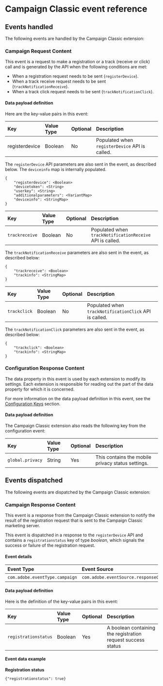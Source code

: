 # Campaign Classic event reference

## Events handled

The following events are handled by the Campaign Classic extension:

### Campaign Request Content   <a id="campaignclassic-content-request"></a>

This event is a request to make a registration or a track \(receive or click\) call and is generated by the API when the following conditions are met:

* When a registration request needs to be sent \(`registerDevice`\).
* When a track receive request needs to be sent \(`trackNotificationReceive`\).
* When a track click request needs to be sent \(`trackNotificationClick`\).

#### Data payload definition

Here are the key-value pairs in this event:

| **Key** | **Value Type** | **Optional** | **Description** |
| :--- | :--- | :--- | :--- |
| registerdevice | Boolean | No | Populated when `registerDevice` API is called. |

The `registerDevice` API parameters are also sent in the event, as described below. The `deviceinfo` map is internally populated.

```text
{
    "registerdevice": <Boolean>
    "devicetoken": <String>
    "userkey": <String>
    "additionalparameters": <VariantMap>
    "deviceinfo": <StringMap>
}
```

| Key | Value Type | Optional | Description |
| :--- | :--- | :--- | :--- |
| `trackreceive` | Boolean | No | Populated when `trackNotificationReceive` API is called. |

The `trackNotificationReceive` parameters are also sent in the event, as described below:

```text
{
    "trackreceive": <Boolean>
    "trackinfo": <StringMap>
}
```

| Key | Value Type | Optional | Description |
| :--- | :--- | :--- | :--- |
| `trackclick` | Boolean | No | Populated when `trackNotificationClick` API is called. |

The `trackNotificationClick` parameters are also sent in the event, as described below:

```text
{
    "trackclick": <Boolean>
    "trackinfo": <StringMap>
}
```

### Configuration Response Content   <a id="configuration-response-content"></a>

The data property in this event is used by each extension to modify its settings. Each extension is responsible for reading out the part of the data property for which it is concerned.

For more information on the data payload definition in this event, see the [Configuration Keys](./#configuration-keys) section.

#### Data payload definition   <a id="data-payload-definition-2"></a>

The Campaign Classic extension also reads the following key from the configuration event:

| **Key** | **Value Type** | **Optional** | **Description** |
| :--- | :--- | :--- | :--- |
| `global.privacy` | String | Yes | This contains the mobile privacy status settings. |

## Events dispatched

The following events are dispatched by the Campaign Classic extension:

### Campaign Response Content

This event is a response from the Campaign Classic extension to notify the result of the registration request that is sent to the Campaign Classic marketing server.

This event is dispatched in a response to the `registerDevice` API and contains a `registrationstatus` key of type _boolean,_ which signals the success or failure of the registration request.

#### Event details

| **Event Type** | **Event Source** | **Paired** |
| :--- | :--- | :--- |
| `com.adobe.eventType.campaign` | `com.adobe.eventSource.responseContent` | Yes |

#### Data payload definition

Here is the definition of the key-value pairs in this event:

| **Key** | **Value Type** | **Optional** | **Description** |
| :--- | :--- | :--- | :--- |
| `registrationstatus` | Boolean | Yes | A boolean containing the registration request success status |

#### Event data example

**Registration status**

```text
{"registrationstatus": true}
```

